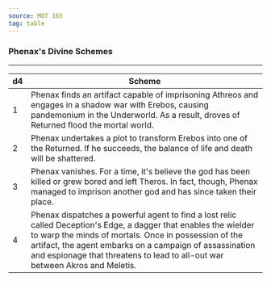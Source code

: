 ```yaml
---
source: MOT 165
tag: table
---
```


### Phenax's Divine Schemes
---
|d4|Scheme|
|----|------------|
|1|Phenax finds an artifact capable of imprisoning Athreos and engages in a shadow war with Erebos, causing pandemonium in the Underworld. As a result, droves of Returned flood the mortal world.|
|2|Phenax undertakes a plot to transform Erebos into one of the Returned. If he succeeds, the balance of life and death will be shattered.|
|3|Phenax vanishes. For a time, it's believe the god has been killed or grew bored and left Theros. In fact, though, Phenax managed to imprison another god and has since taken their place.|
|4|Phenax dispatches a powerful agent to find a lost relic called Deception's Edge, a dagger that enables the wielder to warp the minds of mortals. Once in possession of the artifact, the agent embarks on a campaign of assassination and espionage that threatens to lead to all-out war between Akros and Meletis.|
